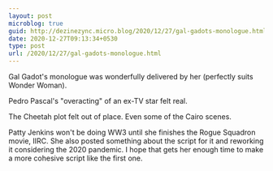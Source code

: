```yaml
---
layout: post
microblog: true
guid: http://dezinezync.micro.blog/2020/12/27/gal-gadots-monologue.html
date: 2020-12-27T09:13:34+0530
type: post
url: /2020/12/27/gal-gadots-monologue.html
---
```

Gal Gadot's monologue was wonderfully delivered by her (perfectly suits Wonder Woman).

Pedro Pascal's "overacting" of an ex-TV star felt real. 

The Cheetah plot felt out of place. Even some of the Cairo scenes. 

Patty Jenkins won't be doing WW3 until she finishes the Rogue Squadron movie, IIRC. She also posted something about the script for it and reworking it considering the 2020 pandemic. I hope that gets her enough time to make a more cohesive script like the first one. 
